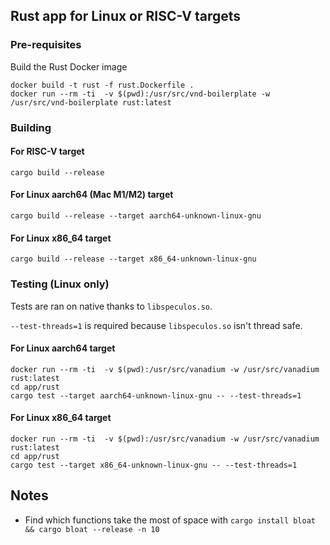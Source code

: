 ## Rust app for Linux or RISC-V targets
### Pre-requisites
Build the Rust Docker image 
```console
docker build -t rust -f rust.Dockerfile .
docker run --rm -ti  -v $(pwd):/usr/src/vnd-boilerplate -w /usr/src/vnd-boilerplate rust:latest
```

### Building
#### For RISC-V target
```console
cargo build --release
```
#### For Linux aarch64 (Mac M1/M2) target
```console
cargo build --release --target aarch64-unknown-linux-gnu
```
#### For Linux x86_64 target
```console
cargo build --release --target x86_64-unknown-linux-gnu
```

### Testing (Linux only)
Tests are ran on native thanks to `libspeculos.so`.

`--test-threads=1` is required because `libspeculos.so` isn't thread safe.
#### For Linux aarch64 target
```console
docker run --rm -ti  -v $(pwd):/usr/src/vanadium -w /usr/src/vanadium rust:latest
cd app/rust
cargo test --target aarch64-unknown-linux-gnu -- --test-threads=1
```
#### For Linux x86_64 target
```console
docker run --rm -ti  -v $(pwd):/usr/src/vanadium -w /usr/src/vanadium rust:latest
cd app/rust
cargo test --target x86_64-unknown-linux-gnu -- --test-threads=1
```
## Notes

- Find which functions take the most of space with `cargo install bloat && cargo bloat --release -n 10`
